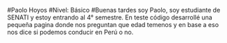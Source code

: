 #Paolo Hoyos
#Nivel: Básico
#Buenas tardes soy Paolo, soy estudiante de SENATI y estoy entrando al 4° semestre. En teste código desarrollé una pequeña pagina donde nos preguntan que edad temenos y en base a eso nos dice si podemos conducir en Perú o no.
